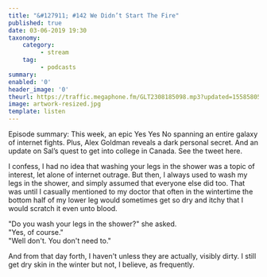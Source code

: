 ```yaml
---
title: "&#127911; #142 We Didn’t Start The Fire"
published: true
date: 03-06-2019 19:30
taxonomy:
    category:
         - stream
    tag:
         - podcasts
summary:
enabled: '0'
header_image: '0'
theurl: https://traffic.megaphone.fm/GLT2308185098.mp3?updated=1558580571
image: artwork-resized.jpg
template: listen
---
```

 
Episode summary: This week, an epic Yes Yes No spanning an entire galaxy of internet fights. Plus, Alex Goldman reveals a dark personal secret. And an update on Sal’s quest to get into college in Canada. See the tweet here.

I confess, I had no idea that washing your legs in the shower was a topic of interest, let alone of internet outrage. But then, I always used to wash my legs in the shower, and simply assumed that everyone else did too. That was until I casually mentioned to my doctor that often in the wintertime the bottom half of my lower leg would sometimes get so dry and itchy that I would scratch it even unto blood.

"Do you wash your legs in the shower?" she asked.  
"Yes, of course."  
"Well don't. You don't need to."  

And from that day forth, I haven't unless they are actually, visibly dirty. I still get dry skin in the winter but not, I believe, as frequently.


